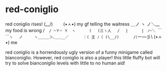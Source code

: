 # red-coniglio
red coniglio rises!
      (\__/) 
      (•ㅅ•)      my gf telling the waitress
   ＿ノ ヽ ノ＼__   my food is wrong
 /　`/ ⌒Ｙ⌒ Ｙ　ヽ     
( 　(三ヽ人　 /　 |     
|　ﾉ⌒＼ ￣￣ヽ　 ノ    
ヽ＿＿＿＞､＿＿_／ 
　　 ｜( 王 ﾉ〈 (\__/) 
　　 /ﾐ`ー―彡\  (•ㅅ•)  me
  
  
red coniglio is a horrendously ugly version of a funny minigame called bianconiglio.
However, red coniglio is also a player! this little fluffy bot will try to solve bianconiglio levels with little to no
human aid!
